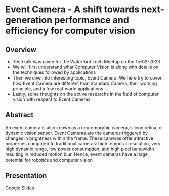 # Event Camera - A shift towards next-generation performance and efficiency for computer vision

## Overview
* Tech talk was given for the Waterford Tech Meetup on the 15-02-2023
* We will first understand what Computer Vision is along with details on the techniques followed by applications
* Then we dive into interesting topic, Event Camera. We here try to cover how Event Camera are different than Standard Camera, their working principle, and a few real-world applications
* Lastly, some thoughts on the active researchs in the field of computer vision with respect to Event Cameras

## Abstract
An event camera is also known as a neuromorphic camera, silicon retina, or dynamic vision sensor. Event Cameras are the cameras triggered by changes in brightness within the frame. These cameras offer attractive properties compared to traditional cameras: high temporal resolution, very high dynamic range, low power consumption, and high pixel bandwidth resulting in reduced motion blur. Hence, event cameras have a large potential for robotics and computer vision

## Presentation

[Google Slides](https://docs.google.com/presentation/d/1ndZNGfBIDzsiYF4huLIDLiTF6bQlpmBSP9Go-FSaje4/edit?usp=sharing)

